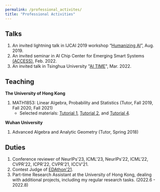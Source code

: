 ```yaml
---
permalink: /professional_activites/ 
title: "Professional Activities"
---
```


## Talks
1. An invited lightning talk in IJCAI 2019 workshop “[Humanizing AI](https://www.humanizing-ai.com/hai-19.html)”, Aug. 2019.
2. An invited seminar in AI Chip Center for Emerging Smart Systems [(ACCESS)](https://hkustcareers.ust.hk/ai-chip-center-for-emerging-smart-systems), Feb. 2022.
3. An invited talk in Tsinghua University "[AI TIME](https://mp.weixin.qq.com/s/tqkOgA4G6ZwnoR7ecVGLPw)", Mar. 2022.

## Teaching
**The University of Hong Kong**
1. MATH1853: Linear Algebra, Probability and Statistics (Tutor, Fall 2019, Fall 2020, Fall 2021)
    + Selected materials: [Tutorial 1](\files\pdf\Tutorial_1(Rui).pdf), [Tutorial 2](\files\pdf\Tutorial_2(Rui).pdf), and [Tutorial 4](\files\slides\Tutorial_4.pdf).

**Wuhan University**
1. Advanced Algebra and Analytic Geometry (Tutor, Spring 2018)

## Duties
1. Conference reviewer of NeurIPs'23, ICML'23, NeurIPs'22, ICML'22, CVPR'22, ICPR'22, CVPR'21, ICCV'21.
2. Contest Judge of [EDAthon'21](https://sites.google.com/view/ceda-hk/edathon-2021).
3. Part-time Research Assistant at the University of Hong Kong, dealing with additional projects, including my regular research tasks. (2022.6 - 2022.8)
